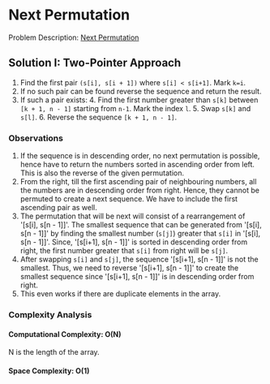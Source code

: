 # Next Permutation

Problem
Description: [Next Permutation](https://leetcode.com/problems/next-permutation/)

## Solution I: Two-Pointer Approach

1. Find the first pair `(s[i], s[i + 1])` where `s[i] < s[i+1]`. Mark `k=i`.
2. If no such pair can be found reverse the sequence and return the result.
3. If such a pair exists:
    4. Find the first number greater than `s[k]` between `[k + 1, n - 1]` starting from `n-1`. Mark
       the index `l`.
    5. Swap `s[k]` and `s[l]`.
    6. Reverse the sequence `[k + 1, n - 1]`.

### Observations

1. If the sequence is in descending order, no next permutation is possible, hence have to return the
   numbers sorted in ascending order from left. This is also the reverse of the given permutation.
2. From the right, till the first ascending pair of neighbouring numbers, all the numbers are in
   descending order from right. Hence, they cannot be permuted to create a next sequence. We have to
   include the first ascending pair as well.
3. The permutation that will be next will consist of a rearrangement of '[s[i], s[n - 1]]'. The
   smallest sequence that can be generated from '[s[i], s[n - 1]]' by finding the smallest
   number (`s[j]`) greater that `s[i]` in '[s[i], s[n - 1]]'. Since, '[s[i+1], s[n - 1]]' is sorted
   in descending order from right, the first number greater that `s[i]` from right will be `s[j]`.
4. After swapping `s[i]` and `s[j]`, the sequence '[s[i+1], s[n - 1]]' is not the smallest. Thus, we
   need to reverse '[s[i+1], s[n - 1]]' to create the smallest sequence since '[s[i+1], s[n - 1]]'
   is in descending order from right.
5. This even works if there are duplicate elements in the array.

### Complexity Analysis

#### Computational Complexity: O(N)

N is the length of the array.

#### Space Complexity: O(1)
